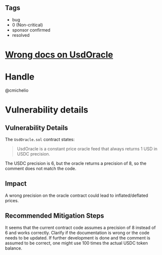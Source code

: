 ## Tags

- bug
- 0 (Non-critical)
- sponsor confirmed
- resolved

# [Wrong docs on UsdOracle](https://github.com/code-423n4/2021-04-maple-findings/issues/84) 

# Handle

@cmichelio


# Vulnerability details

## Vulnerability Details

The `UsdOracle.sol` contract states:

> UsdOracle is a constant price oracle feed that always returns 1 USD in USDC precision.

The USDC precision is 6, but the oracle returns a precision of 8, so the comment does not match the code.


## Impact

A wrong precision on the oracle contract could lead to inflated/deflated prices.

## Recommended Mitigation Steps

It seems that the current contract code assumes a precision of 8 instead of 6 and works correctly.
Clarify if the documentation is wrong or the code needs to be updated.
If further development is done and the comment is assumed to be correct, one might use 100 times the actual USDC token balance.


